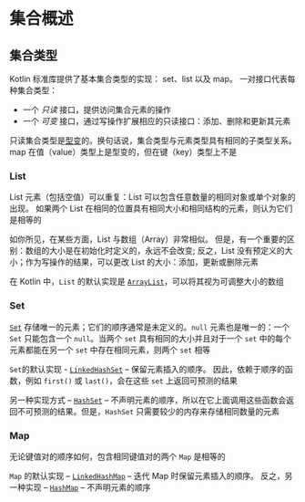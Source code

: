 # 集合概述

## 集合类型

Kotlin 标准库提供了基本集合类型的实现： set、list 以及 map。 一对接口代表每种集合类型：

- 一个 *只读* 接口，提供访问集合元素的操作
- 一个 *可变* 接口，通过写操作扩展相应的只读接口：添加、删除和更新其元素

只读集合类型是[型变](https://www.kotlincn.net/docs/reference/generics.html#型变)的。换句话说，集合类型与元素类型具有相同的子类型关系。 map 在值（value）类型上是型变的，但在键（key）类型上不是

### List

List 元素（包括空值）可以重复：List 可以包含任意数量的相同对象或单个对象的出现。 如果两个 List 在相同的位置具有相同大小和相同结构的元素，则认为它们是相等的

如你所见，在某些方面，List 与数组（Array）非常相似。 但是，有一个重要的区别：数组的大小是在初始化时定义的，永远不会改变; 反之，List 没有预定义的大小；作为写操作的结果，可以更改 List 的大小：添加，更新或删除元素

在 Kotlin 中，`List` 的默认实现是 [`ArrayList`](https://kotlinlang.org/api/latest/jvm/stdlib/kotlin.collections/-array-list/index.html)，可以将其视为可调整大小的数组

### Set

[`Set`](https://kotlinlang.org/api/latest/jvm/stdlib/kotlin.collections/-set/index.html) 存储唯一的元素；它们的顺序通常是未定义的。`null` 元素也是唯一的：一个 `Set` 只能包含一个 `null`。当两个 `set` 具有相同的大小并且对于一个 `set` 中的每个元素都能在另一个 `set` 中存在相同元素，则两个 `set` 相等

`Set`的默认实现 - [`LinkedHashSet`](https://kotlinlang.org/api/latest/jvm/stdlib/kotlin.collections/-linked-hash-set/index.html) – 保留元素插入的顺序。 因此，依赖于顺序的函数，例如 `first()` 或 `last()`，会在这些 `set` 上返回可预测的结果

另一种实现方式 – [`HashSet`](https://kotlinlang.org/api/latest/jvm/stdlib/kotlin.collections/-hash-set/index.html) – 不声明元素的顺序，所以在它上面调用这些函数会返回不可预测的结果。但是，`HashSet` 只需要较少的内存来存储相同数量的元素

### Map

无论键值对的顺序如何，包含相同键值对的两个 `Map` 是相等的

`Map` 的默认实现 – [`LinkedHashMap`](https://kotlinlang.org/api/latest/jvm/stdlib/kotlin.collections/-linked-hash-map/index.html) – 迭代 Map 时保留元素插入的顺序。 反之，另一种实现 – [`HashMap`](https://kotlinlang.org/api/latest/jvm/stdlib/kotlin.collections/-hash-map/index.html) – 不声明元素的顺序